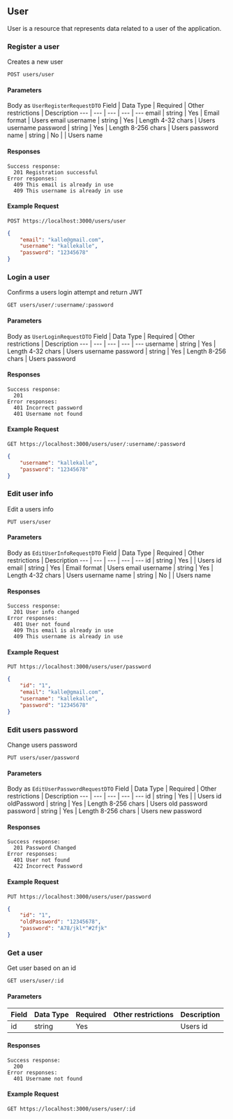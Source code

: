 ## User

User is a resource that represents data related to a user of the application.

### Register a user

Creates a new user

    POST users/user

#### Parameters

Body as `UserRegisterRequestDTO`
Field | Data Type | Required | Other restrictions | Description
--- | --- | --- | --- | ---
email | string | Yes | Email format | Users email
username | string | Yes | Length 4-32 chars | Users username
password | string | Yes | Length 8-256 chars | Users password
name | string | No | | Users name

#### Responses

    Success response:
      201 Registration successful
    Error responses:
      409 This email is already in use
      409 This username is already in use

#### Example Request

    POST https://localhost:3000/users/user

```json
{
	"email": "kalle@gmail.com",
	"username": "kallekalle",
	"password": "12345678"
}
```

### Login a user

Confirms a users login attempt and return JWT

    GET users/user/:username/:password

#### Parameters

Body as `UserLoginRequestDTO`
Field | Data Type | Required | Other restrictions | Description
--- | --- | --- | --- | ---
username | string | Yes | Length 4-32 chars | Users username
password | string | Yes | Length 8-256 chars | Users password

#### Responses

    Success response:
      201
    Error responses:
      401 Incorrect password
      401 Username not found

#### Example Request

    GET https://localhost:3000/users/user/:username/:password

```json
{
	"username": "kallekalle",
	"password": "12345678"
}
```

### Edit user info

Edit a users info

    PUT users/user

#### Parameters

Body as `EditUserInfoRequestDTO`
Field | Data Type | Required | Other restrictions | Description
--- | --- | --- | --- | ---
id | string | Yes | | Users id
email | string | Yes | Email format | Users email
username | string | Yes | Length 4-32 chars | Users username
name | string | No | | Users name

#### Responses

    Success response:
      201 User info changed
    Error responses:
      401 User not found
      409 This email is already in use
      409 This username is already in use

#### Example Request

    PUT https://localhost:3000/users/user/password

```json
{
	"id": "1",
	"email": "kalle@gmail.com",
	"username": "kallekalle",
	"password": "12345678"
}
```

### Edit users password

Change users password

    PUT users/user/password

#### Parameters

Body as `EditUserPasswordRequestDTO`
Field | Data Type | Required | Other restrictions | Description
--- | --- | --- | --- | ---
id | string | Yes | | Users id
oldPassword | string | Yes | Length 8-256 chars | Users old password
password | string | Yes | Length 8-256 chars | Users new password

#### Responses

    Success response:
      201 Password Changed
    Error responses:
      401 User not found
      422 Incorrect Password

#### Example Request

    PUT https://localhost:3000/users/user/password

```json
{
	"id": "1",
	"oldPassword": "12345678",
	"password": "A78/jkl*^#2fjk"
}
```

### Get a user

Get user based on an id

    GET users/user/:id

#### Parameters

| Field | Data Type | Required | Other restrictions | Description |
| ----- | --------- | -------- | ------------------ | ----------- |
| id    | string    | Yes      |                    | Users id    |

#### Responses

    Success response:
      200
    Error responses:
      401 Username not found

#### Example Request

    GET https://localhost:3000/users/user/:id
